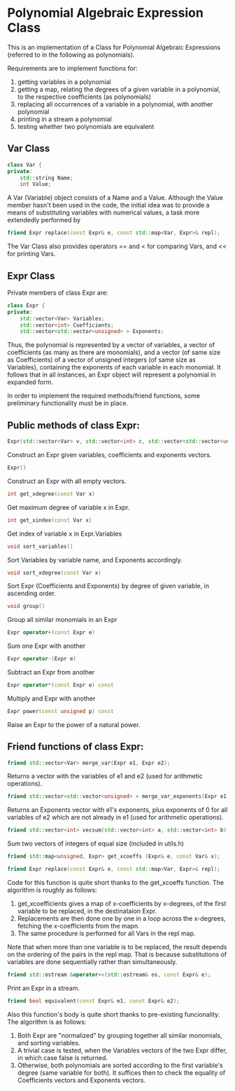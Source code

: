# Polynomial Algebraic Expression Class

This is an implementation of a Class for Polynomial Algebraic Expressions (referred to in the following as polynomials).

Requirements are to implement functions for:
1. getting variables in a polynomial
2. getting a map, relating the degrees of a given variable in a polynomial, to the respective coefficients (as polynomials)
3. replacing all occurrences of a variable in a polynomial, with another polynomial
4. printing in a stream a polynomial
5. testing whether two polynomials are equivalent

## Var Class
```cpp
class Var {
private:
    std::string Name;
    int Value;
```
A Var (Variable) object consists of a Name and a Value. Although the Value member hasn't been used in the code, the initial idea was to provide a means of substituting variables with numerical values, a task more extendedly performed by 
```cpp
friend Expr replace(const Expr& e, const std::map<Var, Expr>& repl);
```
The Var Class also provides operators == and < for comparing Vars, and << for printing Vars.


## Expr Class

Private members of class Expr are:
```cpp
class Expr {
private:
    std::vector<Var> Variables;
    std::vector<int> Coefficients;
    std::vector<std::vector<unsigned> > Exponents;
```
Thus, the polynomial is represented by a vector of variables, a vector of coefficients (as many as there are monomials), and a vector (of same size as Coefficients) of a vector of unsigned integers (of same size as Variables), containing the exponents of each variable in each monomial.
It follows that in all instances, an Expr object will represent a polynomial in expanded form.

In order to implement the required methods/friend functions, some preliminary functionality must be in place. 


## Public methods of class Expr:

```cpp
Expr(std::vector<Var> v, std::vector<int> c, std::vector<std::vector<unsigned> > e)
```
Construct an Expr given variables, coefficients and exponents vectors.

```cpp
Expr()
```
Construct an Expr with all empty vectors.

```cpp
int get_xdegree(const Var x)
```
Get maximum degree of variable x in Expr.

```cpp
int get_xindex(const Var x)
```
Get index of variable x in Expr.Variables 

```cpp
void sort_variables()
```
Sort Variables by variable name, and Exponents accordingly.
```cpp
void sort_xdegree(const Var x)
```
Sort Expr (Coefficients and Exponents) by degree of given variable, in ascending order. 

```cpp
void group()
```
Group all similar monomials in an Expr

```cpp
Expr operator+(const Expr e)
```
Sum one Expr with another
```cpp
Expr operator-(Expr e)
```
Subtract an Expr from another
```cpp
Expr operator*(const Expr e) const
```
Multiply and Expr with another
```cpp
Expr power(const unsigned p) const
```
Raise an Expr to the power of a natural power.


## Friend functions of class Expr:
```cpp
friend std::vector<Var> merge_var(Expr e1, Expr e2);
```
Returns a vector with the variables of e1 and e2 (used for arithmetic operations).
```cpp
friend std::vector<std::vector<unsigned> > merge_var_exponents(Expr e1, Expr e2);
```
Returns an Exponents vector with e1's exponents, plus exponents of 0 for all variables of e2 which are not already in e1 (used for arithmetic operations).
```cpp
friend std::vector<int> vecsum(std::vector<int> a, std::vector<int> b);
```
Sum two vectors of integers of equal size (included in utils.h)
```cpp
friend std::map<unsigned, Expr> get_xcoeffs (Expr& e, const Var& x);
```
```cpp
friend Expr replace(const Expr& e, const std::map<Var, Expr>& repl);
```
Code for this function is quite short thanks to the get_xcoeffs function. The algorithm is roughly as follows:
1. get_xcoefficients gives a map of x-coefficients by x-degrees, of the first variable to be replaced, in the destinataion Expr. 
2. Replacements are then done one by one in a loop across the x-degrees, fetching the x-coefficients from the mapn. 
3. The same procedure is performed for all Vars in the repl map. 

Note that when more than one variable is to be replaced, the result depends on the ordering of the pairs in the repl map. That is because substitutions of variables are done sequentially rather than simultaneously.

```cpp
friend std::ostream &operator<<(std::ostream& os, const Expr& e);
```
Print an Expr in a stream.
```cpp
friend bool equivalent(const Expr& e1, const Expr& e2);
```
Also this function's body is quite short thanks to pre-existing funcionality. The algorithm is as follows:
1. Both Expr are "normalized" by grouping together all similar monomials, and sorting variables. 
2. A trivial case is tested, when the Variables vectors of the two Expr differ, in which case false is returned. 
3. Otherwise, both polynomials are sorted according to the first variable's degree (same variable for both). It suffices then to check the equality of Coefficients vectors and Exponents vectors.
